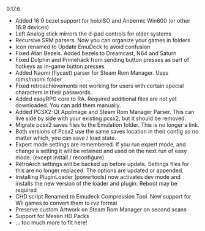 0.17.6

- Added 16:9 bezel support for holoISO and Anbernic Win600 (or other 16:9 devices)
- Left Analog stick mirrors the d-pad controls for older systems
- Recursive SRM parsers. Now you can organize your games in folders
- Icon renamed to Update EmuDeck to avoid confusion
- Fixed Atari Bezels. Added bezels to Dreamcast, N64 and Saturn
- Fixed Dolphin and Primehack from sending button presses as part of hotkeys as in-game button presses
- Added Naomi (flycast) parser for Steam Rom Manager. Uses roms/naomi folder
- Fixed retroachievements not working for users with certain special characters in their passwords.
- Added easyRPG core to RA. Required additional files are not yet downloaded. You can add them manually.
- Added PCSX2-Qt AppImage and Steam Rom Manager Parser. This can live side by side with your existing pcsx2, but it should be removed.
- Migrate pcsx2 saves files to the Emulation folder. This is no longer a link.
- Both versions of Pcsx2 use the same saves location in their config so no matter which, you can save / load state.
- Expert mode settings are remembered.
    If you run expert mode, and change a setting it will be retained and used on the next run of easy mode. (except install / reconfigure)
- RetroArch settings will be backed up before update. Settings files for this are no longer replaced. The options are updated or appended.
- Installing PluginLoader (powertools) now activates dev mode and installs the new version of the loader and plugin. Reboot may be required
- CHD script Renamed to Emudeck Compression Tool. New support for Wii games to convert them to rvz format
- Preserve custom Artwork on Steam Rom Manager on second scans
- Support for Mesen HD Packs
- ... too much more to fit here!